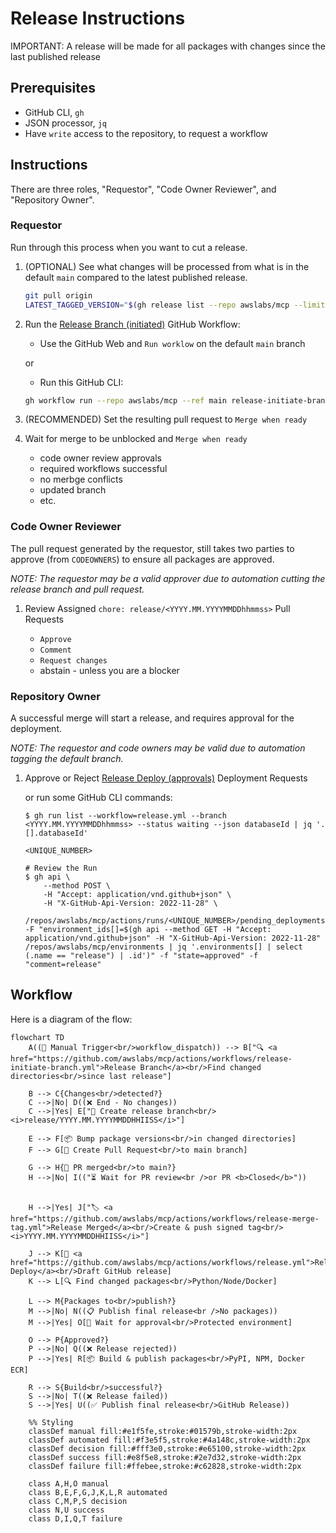 # Release Instructions

IMPORTANT: A release will be made for all packages with changes since the last published release

## Prerequisites

* GitHub CLI, `gh`
* JSON processor, `jq`
* Have `write` access to the repository, to request a workflow

## Instructions

There are three roles, "Requestor", "Code Owner Reviewer", and "Repository Owner".

### Requestor

Run through this process when you want to cut a release.

1. (OPTIONAL) See what changes will be processed from what is in the default `main` compared to the latest published release.

    ```bash
    git pull origin
    LATEST_TAGGED_VERSION="$(gh release list --repo awslabs/mcp --limit 1 --exclude-drafts --exclude-pre-releases --json tagName | jq -r '.[0].tagName')"; git diff "${LATEST_TAGGED_VERSION}"...remotes/origin/main  --name-only
    ```

1. Run the [Release Branch (initiated)](https://github.com/awslabs/mcp/actions/workflows/release-initiate-branch.yml) GitHub Workflow:

    * Use the GitHub Web and `Run worklow` on the default `main` branch

    or

    * Run this GitHub CLI:

    ```bash
    gh workflow run --repo awslabs/mcp --ref main release-initiate-branch.yml
    ```

1. (RECOMMENDED) Set the resulting pull request to `Merge when ready`

1. Wait for merge to be unblocked and `Merge when ready`

    * code owner review approvals
    * required workflows successful
    * no merbge conflicts
    * updated branch
    * etc.

### Code Owner Reviewer

The pull request generated by the requestor, still takes two parties to approve (from `CODEOWNERS`) to ensure all packages are approved. 

_NOTE: The requestor may be a valid approver due to automation cutting the release branch and pull request._

1. Review Assigned `chore: release/<YYYY.MM.YYYYMMDDhhmmss>` Pull Requests

    * `Approve`
    * `Comment`
    * `Request changes`
    * abstain - unless you are a blocker

### Repository Owner

A successful merge will start a release, and requires approval for the deployment.

_NOTE: The requestor and code owners may be valid due to automation tagging the default branch._

1. Approve or Reject [Release Deploy (approvals)](https://github.com/awslabs/mcp/actions/workflows/release.yml) Deployment Requests

    or run some GitHub CLI commands:

    ```shell
    $ gh run list --workflow=release.yml --branch <YYYY.MM.YYYYMMDDhhmmss> --status waiting --json databaseId | jq '.[].databaseId'

    <UNIQUE_NUMBER>

    # Review the Run
    $ gh api \
        --method POST \
        -H "Accept: application/vnd.github+json" \
        -H "X-GitHub-Api-Version: 2022-11-28" \
        /repos/awslabs/mcp/actions/runs/<UNIQUE_NUMBER>/pending_deployments -F "environment_ids[]=$(gh api --method GET -H "Accept: application/vnd.github+json" -H "X-GitHub-Api-Version: 2022-11-28" /repos/awslabs/mcp/environments | jq '.environments[] | select (.name == "release") | .id')" -f "state=approved" -f "comment=release"
    ```

## Workflow

Here is a diagram of the flow:

```mermaid
flowchart TD
    A((👤 Manual Trigger<br/>workflow_dispatch)) --> B["🔍 <a href="https://github.com/awslabs/mcp/actions/workflows/release-initiate-branch.yml">Release Branch</a><br/>Find changed directories<br/>since last release"]
    
    B --> C{Changes<br/>detected?}
    C -->|No| D((❌ End - No changes))
    C -->|Yes| E["🌿 Create release branch<br/><i>release/YYYY.MM.YYYYMMDDHHIISS</i>"]
    
    E --> F[📦 Bump package versions<br/>in changed directories]
    F --> G[📝 Create Pull Request<br/>to main branch]
    
    G --> H{👤 PR merged<br/>to main?}
    H -->|No| I(("⏳ Wait for PR review<br />or PR <b>Closed</b>"))

    
    H -->|Yes| J["🏷️ <a href="https://github.com/awslabs/mcp/actions/workflows/release-merge-tag.yml">Release Merged</a><br/>Create & push signed tag<br/><i>YYYY.MM.YYYYMMDDHHIISS</i>"]
    
    J --> K[🚀 <a href="https://github.com/awslabs/mcp/actions/workflows/release.yml">Release Deploy</a><br/>Draft GitHub release]
    K --> L[🔍 Find changed packages<br/>Python/Node/Docker]
    
    L --> M{Packages to<br/>publish?}
    M -->|No| N((📋 Publish final release<br />No packages))
    M -->|Yes| O[👤 Wait for approval<br/>Protected environment]
    
    O --> P{Approved?}
    P -->|No| Q((❌ Release rejected))
    P -->|Yes| R[📦 Build & publish packages<br/>PyPI, NPM, Docker ECR]
    
    R --> S{Build<br/>successful?}
    S -->|No| T((❌ Release failed))
    S -->|Yes| U((✅ Publish final release<br/>GitHub Release))
    
    %% Styling
    classDef manual fill:#e1f5fe,stroke:#01579b,stroke-width:2px
    classDef automated fill:#f3e5f5,stroke:#4a148c,stroke-width:2px
    classDef decision fill:#fff3e0,stroke:#e65100,stroke-width:2px
    classDef success fill:#e8f5e8,stroke:#2e7d32,stroke-width:2px
    classDef failure fill:#ffebee,stroke:#c62828,stroke-width:2px
    
    class A,H,O manual
    class B,E,F,G,J,K,L,R automated
    class C,M,P,S decision
    class N,U success
    class D,I,Q,T failure
```
